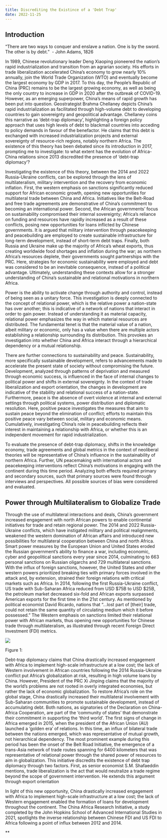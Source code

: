 ```yaml
---
title: Discrediting the Existince of a 'Debt Trap'
date: 2022-11-25
---
```


## Introduction

  
“There are two ways to conquer and enslave a nation. One is by the sword. The other is by debt.”  - John Adams, 1826


In 1989, Chinese revolutionary leader Deng Xiaoping pioneered the nation’s rapid industrialization and transition from an agrarian society. His efforts in trade liberalization accelerated China’s economy to grow nearly 10% annually, join the World Trade Organization (WTO) and eventually become the largest economy by GDP in 2017. To this day, the People’s Republic of China (PRC) remains to be the largest growing economy, as well as being the only country to increase in GDP in 2020 after the outbreak of COVID-19. However, as an emerging superpower, China’s means of rapid growth has been put into question. Geostrategist Brahma Chellaney depicts China’s rapid industrialization as facilitated through high-volume debt to developing countries to gain sovereignty and geopolitical advantage. Chellaney coins this narrative as ‘debt-trap diplomacy’, highlighting a foreign policy approach that uses high levels of debt to blackmail countries into acceding to policy demands in favour of the benefactor. He claims that this debt is exchanged with increased industrialization projects and external sovereignty of resource-rich regions, notably northern Africa. The existence of this theory has been debated since its introduction in 2017, prompting me to investigate: to what extent has the evolution of Africa-China relations since 2013 discredited the presence of ‘debt-trap diplomacy’? 

Investigating the existence of this theory, between the 2014 and 2022 Russia-Ukraine conflicts, can be explored through the lens of multilateralism, military intervention and the recovery from economic inflation. First, the western emphasis on sanctions significantly reduced support for African economic growth, opening new opportunities for multilateral trade between China and Africa. Initiatives like the Belt-Road and free trade agreements are demonstrative of China’s commitment to becoming an international power. Second, the African governments’ focus on sustainability compromised their internal sovereignty; Africa’s reliance on funding and resources have rapidly increased as a result of these conflicts, posing new opportunities for loans inflicted by Chinese governments. It is argued that military intervention through peacekeeping and peacebuilding are employed to create sustainable infrastructure for long-term development, instead of short-term debt traps. Finally, both Russia and Ukraine make up the majority of Africa’s wheat exports, thus creating worldwide food shortages and inflation during the war; as northern Africa’s resources deplete, their governments sought partnerships with the PRC. Here, strategies for economic sustainability were employed and debt was considered to be an inevitable consequence, instead of a political advantage. Ultimately, understanding these contexts allow for a stronger understanding of China’s sustainable and relational motivations in northern Africa.

Power is the ability to activate change through authority and control, instead of being seen as a unitary force. This investigation is deeply connected to the concept of relational power, which is the relative power a nation-state has over another; this is indicative of a network of nations that interact in order to gain power. Instead of understanding it as material capacity, relational power emphasizes the way in which material resources are distributed. The fundamental tenet is that the material value of a nation, albeit military or economic, only has a value when there are multiple actors establishing a relationship surrounding its distribution. This provokes an investigation into whether China and Africa interact through a hierarchical dependency or a mutual relationship. 

There are further connections to sustainability and peace. Sustainability, more specifically sustainable development, refers to advancements made to accelerate the present state of society without compromising the future. Development, analyzed through patterns of deprivation and measured through economic success, is influenced in the face of internal changes to political power and shifts in external sovereignty. In the context of trade liberalization and export orientation, the changes in development are indicative of the stability and relational success of a nation-state. Furthermore, peace is the absence of overt violence at internal and external settings through political systems, power distribution and diplomatic resolution. Here, positive peace investigates the measures that aim to sustain peace beyond the elimination of conflict; efforts to maintain this positive peace vary between social, military and economic means. Cumulatively, investigating China’s role in peacebuilding reflects their interest in maintaining a relationship with Africa, or whether this is an independent movement for rapid industrialization. 

To evaluate the presence of debt-trap diplomacy, shifts in the knowledge economy, trade agreements and global metrics in the context of neoliberal theories will be representative of China’s influence in the sustainability of northern Africa. Further, UN peacemaking with international actors and peacekeeping interventions reflect China’s motivations in engaging with the continent during this time period. Analyzing both effects required primary and secondary sources, such that primary sources were found through interviews and perspectives. All possible sources of bias were considered and evaluated.

## Power through Multilateralism to Globalize Trade

Through the use of multilateral interactions and deals, China’s government increased engagement with north African powers to enable continental initiatives for trade and retain regional power. The 2014 and 2022 Russia-Ukraine conflicts, which have instigated military and political realignments, weakened the western domination of African affairs and introduced new possibilities for multilateral cooperation between China and north Africa. Smart power measures by the European Union and United States eroded the Russian government’s ability to finance a war, including economic, cyber and geopolitical sanctions every year since 2014, culminating to 663 personal sanctions on Russian oligarchs and 729 multilateral sanctions. With the influx of foreign sanctions, however, the United States and other western powers prioritized breaking ties with primary forces involved in the attack and, by extension, strained their foreign relations with critical markets such as Africa. In 2014, following the first Russia-Ukraine conflict, US trade with Sub-Saharan Africa reduced from USD $75B to USD $25B, the petroleum market decreased six-fold and African exports surpassed American exports for the first time in the 21st century. As mentioned by political economist David Ricardo, nations that “...lost part of [their] trade, could not retain the same quantity of circulating medium which it before possessed.” The Western emphasis on sanctions limited their relational power with African markets, thus opening new opportunities for Chinese trade through multilateralism, as illustrated through recent Foreign Direct Investment (FDI) metrics.

![](https://lh5.googleusercontent.com/x8mFOWcJosV8gX6gK39E4TgT571YCyiW7rBXk816s_dY-QlN55t-X3SbXnSLw9m9oCqc-1ElVHbCgcmOf7msfmFKf6KfhIw8ZBWNffFlZZn5l1INhZp1Rnb5-6cNqrQiEThQ2v0nXWNftgSzwwxFu3u-gP8YiyNinTU6t_cP25VHH0e-xQv1WUu5STuHsw)

Figure 1: 

Debt-trap diplomacy claims that China drastically increased engagement with Africa to implement high-scale infrastructure at a low cost; the lack of Western involvement in African countries following the 2014 Russia-Ukraine conflict put Africa’s globalization at risk, resulting in high volume loans by China. However, President of the PRC Xi Jinping claims that the majority of the world’s problems are not rooted in overly integrated economies, but rather the lack of economic globalization. To restore Africa’s role on the global stage, China drastically increased their multilateral involvement with Sub-Saharan communities to promote sustainable development, instead of accumulating debt. Both nations, as signatories of the Declaration on China-Africa Cooperation, are part of the ‘community of states’ that demonstrate their commitment in supporting the ‘third world’. The first signs of change in Africa emerged in 2015, when the president of the African Union (AU) launched a ‘golden era’ of relations. In this time, an influx of bilateral trade between the nations emerged, which was representative of mutual growth, not hierarchical dependency. The most prominent example during this period has been the onset of the Belt Road Initiative, the emergence of a trans-Asia network of trade routes spanning for 6400 kilometers that was representative of relational power through the shared power of resources to aim in globalization. This initiative discredits the existence of debt trap diplomacy through two factors. First, as senior economist S.M. Shafaeddin mentions, trade liberalization is the act that would neutralize a trade regime beyond the scope of government intervention. He extends this argument through export orientation

In light of this new opportunity, China drastically increased engagement with Africa to implement high-scale infrastructure at a low cost; the lack of Western engagement enabled the formation of loans for development throughout the continent. The China Africa Research Initiative, a study completed by the John Hopkins School of Advanced International Studies in 2021, spotlights the inverse relationship between Chinese FDI and US FDI to Africa following a point of influx between 2012 and 2014.

**